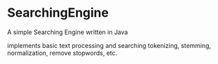 # SearchingEngine
A simple Searching Engine written in Java


implements basic text processing and searching
tokenizing, stemming, normalization, remove stopwords, etc.
